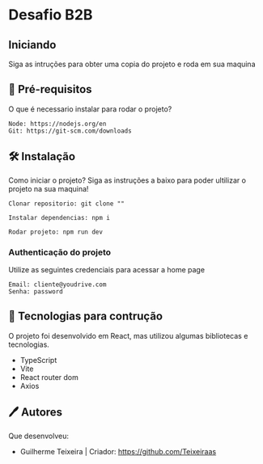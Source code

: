 # Desafio B2B

## Iniciando
Siga as intruções para obter uma copia do projeto e roda em sua maquina

## 📝 Pré-requisitos

O que é necessario instalar para rodar o projeto?

```
Node: https://nodejs.org/en
Git: https://git-scm.com/downloads
```

## 🛠 Instalação

Como iniciar o projeto? Siga as instruções a baixo para poder ultilizar o projeto na sua maquina!

```
Clonar repositorio: git clone ""

Instalar dependencias: npm i

Rodar projeto: npm run dev
```

### Authenticação do projeto

Utilize as seguintes credenciais para acessar a home page

```
Email: cliente@youdrive.com
Senha: password
```

## 🧱 Tecnologias para contrução

O projeto foi desenvolvido em React, mas utilizou algumas bibliotecas e tecnologias.

* TypeScript 
* Vite
* React router dom
* Axios

## 🖊️ Autores

Que desenvolveu:

* Guilherme Teixeira | Criador:  https://github.com/Teixeiraas